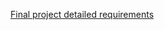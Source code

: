 [Final project detailed requirements](<../../../../../../NO NAME/CMSC 335 Object Oriented Programming/CMSC 335 Final.pdf>)